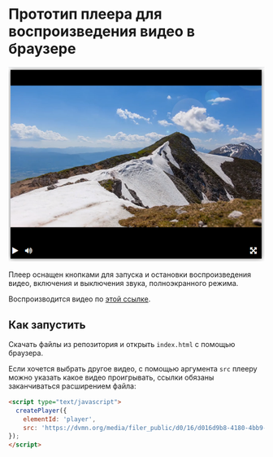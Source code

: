 # Прототип плеера для воспроизведения видео в браузере

![Видеоплеер](player.png)

Плеер оснащен кнопками для запуска и остановки воспроизведения видео, включения и выключения звука, полноэкранного режима.

Воспроизводится видео по [этой ссылке](https://dvmn.org/media/filer_public/78/db/78db3456-3fd3-4504-9ed9-d2d1fd843c0b/highest_peak.mp4).


## Как запустить

Скачать файлы из репозитория и открыть `index.html` c помощью браузера.

Если хочется выбрать другое видео, с помощью аргумента `src` плееру можно указать какое видео проигрывать, ссылки обязаны заканчиваться расширением файла:

```html
<script type="text/javascript">
  createPlayer({
    elementId: 'player',
    src: 'https://dvmn.org/media/filer_public/d0/16/d016d9b8-4180-4bb9-ad83-0241f61627b8/samsung_demo_-_alive_in_color.mp4'
});
</script>
```